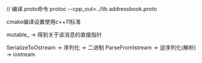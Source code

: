 // 编译.proto命令
protoc --cpp_out=../lib addressbook.proto

cmake编译设置使用c++11标准

mutable_ -> 得到关于该消息的直接指针

SerializeToOstream -> 序列化 -> 二进制
ParseFromIstream -> 逆序列化(解析) -> iostream